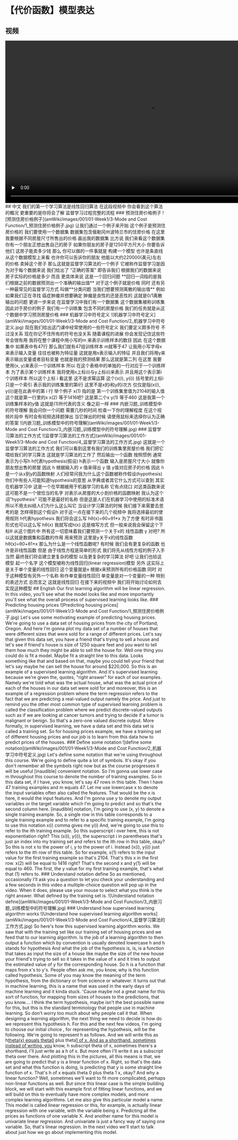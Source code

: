 # 【代价函数】模型表达
## 视频
<video height=510 width=900 controls="controls" preload="none">
      <source src="amWiki/videos/001/01-Week1/3-Mode and Cost Function/1-Model representation.mp4" type="video/mp4">
</video>
## 中文
我们的第一个学习算法是线性回归算法 在这段视频中 你会看到这个算法的概况 更重要的是你将会了解 监督学习过程完整的流程
### 预测住房价格例子
![预测住房价格例子](amWiki/images/001/01-Week1/3-Mode and Cost Function/1_预测住房价格例子.jpg)
让我们通过一个例子来开始 这个例子是预测住房价格的 我们要使用一个数据集 数据集包含俄勒冈州波特兰市的住房价格 在这里 我要根据不同房屋尺寸所售出的价格 画出我的数据集 比方说 我们来看这个数据集 你有一个朋友正想出售自己的房子 如果你朋友的房子是1250平方尺大小 你要告诉他们 这房子能卖多少钱 那么 你可以做的一件事就是 构建一个模型 也许是条直线 从这个数据模型上来看 也许你可以告诉你的朋友 他能以大约220000(美元)左右的价格 卖掉这个房子 那么这就是监督学习算法的一个例子 它被称作监督学习是因为对于每个数据来说 我们给出了 “正确的答案” 即告诉我们 根据我们的数据来说 房子实际的价格是多少 而且 更具体来说 这是一个回归问题 **回归一词指的是我们根据之前的数据预测出一个准确的输出值** 对于这个例子就是价格 同时 还有另一种最常见的监督学习方式 叫做**分类问题 当我们想要预测离散的输出值** 例如 如果我们正在寻找 癌症肿瘤并想要确定 肿瘤是良性的还是恶性的 这就是0/1离散输出的问题 更进一步来说 在监督学习中我们有一个数据集 这个数据集被称训练集 因此对于房价的例子 我们有一个训练集 包含不同的房屋价格 我们的任务就是从这个数据中学习预测房屋价格
### 机器学习中符号定义
![机器学习中符号定义](amWiki/images/001/01-Week1/3-Mode and Cost Function/2_机器学习中符号定义.jpg)
现在我们给出这门课中经常使用的一些符号定义 我们要定义颇多符号 不过没关系 现在你记不住所有的符号也没关系 随着课程的进展 你会发现记住这些符号会很有用 我将在整个课程中用小写的m 来表示训练样本的数目 因此 在这个数据集中 如果表中有47行 那么我们就有47组训练样本 m就等于47 让我用小写字母x来表示输入变量 往往也被称为特征量 这就是用x表示输入的特征 并且我们将用y来表示输出变量或者目标变量 也就是我的预测结果 那么这就是第二列 在这里 我要使用(x, y)来表示一个训练样本 所以 在这个表格中的单独的一行对应于一个训​​练样本 为了表示某个训练样本 我将使用x上标(i)与y上标(i)来表示 并且用这个表示第i个训练样本 所以这个上标 i 看这里 这不是求幂运算 这个(x(i), y(i)) 括号里的上标i 只是一个索引 表示我的训练集里的第i行 这里不是x的i和y的i次方 仅仅是指(x(i), y(i))是在此表中的第 i 行 举个例子 x(1) 指的是 第一个训练集里值为2104的输入值 这个就是第一行里的x x(2) 等于1416吧? 这是第二个x y(1) 等于460 这是我第一个训练集样本的y值 这就是(1)所代表的含义 像之前一样
### 内嵌习题_训练模型中的符号理解
我会问你一个问题 需要几秒的时间 检查一下你的理解程度 在这个视频片段中 有时会有视频选择题弹出 当它弹出的时候 请使用鼠标来选择你认为正确的答案
![内嵌习题_训练模型中的符号理解](amWiki/images/001/01-Week1/3-Mode and Cost Function/3_内嵌习题_训练模型中的符号理解.jpg)
### 监督学习算法的工作方式
![监督学习算法的工作方式](amWiki/images/001/01-Week1/3-Mode and Cost Function/4_监督学习算法的工作方式.jpg)
这就是一个监督学习算法的工作方式 我们可以看到这里有我们的训练集里房屋价格 我们把它喂给我们的学习算法 这就是学习算法的工作了 然后输出一个函数 按照惯例 通常表示为小写h h代表hypothesis(假设) h表示一个函数 输入是房屋尺寸大小 就像你朋友想出售的房屋 因此 h 根据输入的 x 值来得出 y 值 y值对应房子的价格 因此 h是一个从x到y的函数映射 人们经常问我为什么这个函数被称作假设(hypothesis) 你们中有些人可能知道hypothesis的意思 从字典或者其它什么方式可以查到 其实在机器学习中 这是一个在早期被用于机器学习的名称 它有点绕口 对这类函数来说 这可能不是一个很恰当的名字 对表示从房屋的大小到价格的函数映射 我认为这个词"hypothesis" 可能不是最好的名称 但是这是人们在机器学习中使用的标准术语 所以不用太纠结人们为什么这么叫它 当设计学习算法的时候 我们接下来需要去思考的是 怎样得到这个假设h 对于这一点在接下来的几个视频中 我将选择最初的使用规则 h代表hypothesis 我们将会这么写 hθ(x)=θ0+θ1*x 为了方便 有时非书面形式也可以这么写 hθ(x) 我就写成h(x) 这是缩写方式 但一般来说我会保留这个下标θ 从这个图片中 所有这一切意味着我们要预测一个关于x的 线性函数 y 对吧? 所以这就是数据集和函数的作用 用来预测 这里是y关于x的线性函数 hθ(x)=θ0+θ1*x 那么为什么是一个线性函数呢? 有时候 我们会有更复杂的函数 也许是非线性函数 但是 由于线性方程是简单的形式 我们将先从线性方程的例子入手 当然 最终我们将会建立更复杂的模型 以及更复杂的学习算法 好吧 让我们也给这模型 起一个名字 这个模型被称为线性回归(linear regression)模型 另外 这实际上是关于单个变量的线性回归 这个变量就是x 根据x来预测所有的价格函数 同时 对于这种模型有另外一个名称 称作单变量线性回归 单变量是对一个变量的一种 特别的表述方式 总而言之 这就是线性回归 在接下来的视频中 我们将开始讨论如何去实现这种模型
## English
Our first learning algorithm will be linear regression. In this video, you'll see
what the model looks like and more importantly you'll see what the overall process of supervised learning looks like.
### Predicting housing prices
![Predicting housing prices](amWiki/images/001/01-Week1/3-Mode and Cost Function/1_预测住房价格例子.jpg)
Let's use some motivating example of predicting housing prices. We're going to use a data set of housing prices from the city of Portland, Oregon. And here I'm gonna plot my data set of a number of houses that were different sizes that were sold for a range of different prices. Let's say that given this data set, you have a friend that's trying to sell a house and let's see if friend's house is size of 1250 square feet and you want to tell them how much they might be able to sell the house for. Well one thing you could do is fit a model. Maybe fit a straight line to this data. Looks something like that and based on that, maybe you could tell your friend that let's say maybe he can sell the house for around $220,000. So this is an example of a supervised learning algorithm. And it's supervised learning because we're given the, quotes, "right answer" for each of our examples. Namely we're told what was the actual house, what was the actual price of each of the houses in our data set were sold for and moreover, this is an example of a regression problem where the term regression refers to the fact that we are predicting a real-valued output namely the price. And just to remind you the other most common type of supervised learning problem is called the classification problem where we predict discrete-valued outputs such as if we are looking at cancer tumors and trying to decide if a tumor is malignant or benign. So that's a zero-one valued discrete output. More formally, in supervised learning, we have a data set and this data set is called a training set. So for housing prices example, we have a training set of different housing prices and our job is to learn from this data how to predict prices of the houses.
### Define some notation
![define some notation](amWiki/images/001/01-Week1/3-Mode and Cost Function/2_机器学习中符号定义.jpg)
Let's define some notation that we're using throughout this course. We're going to define quite a lot of symbols. It's okay if you don't remember all the symbols right now but as the course progresses it will be useful [inaudible] convenient notation. So I'm gonna use lower case m throughout this course to denote the number of training examples. So in this data set, if I have, you know, let's say 47 rows in this table. Then I have 47 training examples and m equals 47. Let me use lowercase x to denote the input variables often also called the features. That would be the x is here, it would the input features. And I'm gonna use y to denote my output variables or the target variable which I'm going to predict and so that's the second column here. [inaudible] notation, I'm going to use (x, y) to denote a single training example. So, a single row in this table corresponds to a single training example and to refer to a specific training example, I'm going to use this notation x(i) comma gives me y(i) And, we're going to use this to refer to the ith training example. So this superscript i over here, this is not exponentiation right? This (x(i), y(i)), the superscript i in parentheses that's just an index into my training set and refers to the ith row in this table, okay? So this is not x to the power of i, y to the power of i. Instead (x(i), y(i)) just refers to the ith row of this table. So for example, x(1) refers to the input value for the first training example so that's 2104. That's this x in the first row. x(2) will be equal to 1416 right? That's the second x and y(1) will be equal to 460. The first, the y value for my first training example, that's what that (1) refers to.
### Understand notation define
So as mentioned, occasionally I'll ask you a question to let you check your understanding and a few seconds in this video a multiple-choice question will pop up in the video. When it does, please use your mouse to select what you think is the right answer. What defined by the training set is.
![Understand notation define](amWiki/images/001/01-Week1/3-Mode and Cost Function/3_内嵌习题_训练模型中的符号理解.jpg)
### Understand how supervised learning algorithm works
![Understand how supervised learning algorithm works](amWiki/images/001/01-Week1/3-Mode and Cost Function/4_监督学习算法的工作方式.jpg)
So here's how this supervised learning algorithm works. We saw that with the training set like our training set of housing prices and we feed that to our learning algorithm. Is the job of a learning algorithm to then output a function which by convention is usually denoted lowercase h and h stands for hypothesis And what the job of the hypothesis is, is, is a function that takes as input the size of a house like maybe the size of the new house your friend's trying to sell so it takes in the value of x and it tries to output the estimated value of y for the corresponding house. So h is a function that maps from x's to y's. People often ask me, you know, why is this function called hypothesis. Some of you may know the meaning of the term hypothesis, from the dictionary or from science or whatever. It turns out that in machine learning, this is a name that was used in the early days of machine learning and it kinda stuck. 'Cause maybe not a great name for this sort of function, for mapping from sizes of houses to the predictions, that you know.... I think the term hypothesis, maybe isn't the best possible name for this, but this is the standard terminology that people use in machine learning. So don't worry too much about why people call it that. When designing a learning algorithm, the next thing we need to decide is how do we represent this hypothesis h. For this and the next few videos, I'm going to choose our initial choice , for representing the hypothesis, will be the following. We're going to represent h as follows. And we will write this as h<u>theta(x) equals theta<u>0</u></u> plus theta<u>1 of x. And as a shorthand, sometimes instead of writing, you</u> know, h subscript theta of x, sometimes there's a shorthand, I'll just write as a h of x. But more often I'll write it as a subscript theta over there. And plotting this in the pictures, all this means is that, we are going to predict that y is a linear function of x. Right, so that's the data set and what this function is doing, is predicting that y is some straight line function of x. That's h of x equals theta 0 plus theta 1 x, okay? And why a linear function? Well, sometimes we'll want to fit more complicated, perhaps non-linear functions as well. But since this linear case is the simple building block, we will start with this example first of fitting linear functions, and we will build on this to eventually have more complex models, and more complex learning algorithms. Let me also give this particular model a name. This model is called linear regression or this, for example, is actually linear regression with one variable, with the variable being x. Predicting all the prices as functions of one variable X. And another name for this model is univariate linear regression. And univariate is just a fancy way of saying one variable. So, that's linear regression. In the next video we'll start to talk about just how we go about implementing this model.
